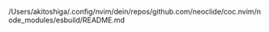 /Users/akitoshiga/.config/nvim/dein/repos/github.com/neoclide/coc.nvim/node_modules/esbuild/README.md